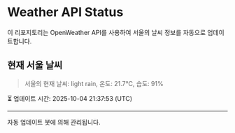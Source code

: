 
# Weather API Status

이 리포지토리는 OpenWeather API를 사용하여 서울의 날씨 정보를 자동으로 업데이트합니다.

## 현재 서울 날씨
> 서울의 현재 날씨: light rain, 온도: 21.7°C, 습도: 91%

⏳ 업데이트 시간: 2025-10-04 21:37:53 (UTC)

---
자동 업데이트 봇에 의해 관리됩니다.

